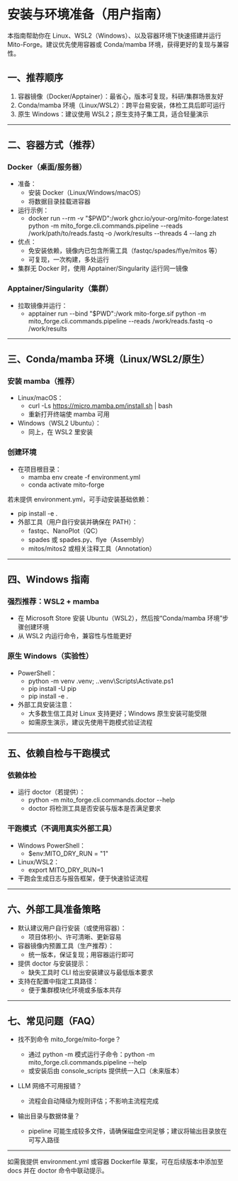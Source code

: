 # 安装与环境准备（用户指南）

本指南帮助你在 Linux、WSL2（Windows）、以及容器环境下快速搭建并运行 Mito-Forge。建议优先使用容器或 Conda/mamba 环境，获得更好的复现与兼容性。

## 一、推荐顺序

1. 容器镜像（Docker/Apptainer）：最省心，版本可复现，科研/集群场景友好
2. Conda/mamba 环境（Linux/WSL2）：跨平台易安装，体检工具后即可运行
3. 原生 Windows：建议使用 WSL2；原生支持子集工具，适合轻量演示

---

## 二、容器方式（推荐）

### Docker（桌面/服务器）
- 准备：
  - 安装 Docker（Linux/Windows/macOS）
  - 将数据目录挂载进容器
- 运行示例：
  - docker run --rm -v "$PWD":/work ghcr.io/your-org/mito-forge:latest \
    python -m mito_forge.cli.commands.pipeline --reads /work/path/to/reads.fastq -o /work/results --threads 4 --lang zh
- 优点：
  - 免安装依赖，镜像内已包含所需工具（fastqc/spades/flye/mitos 等）
  - 可复现，一次构建，多处运行
- 集群无 Docker 时，使用 Apptainer/Singularity 运行同一镜像

### Apptainer/Singularity（集群）
- 拉取镜像并运行：
  - apptainer run --bind "$PWD":/work mito-forge.sif python -m mito_forge.cli.commands.pipeline --reads /work/reads.fastq -o /work/results

---

## 三、Conda/mamba 环境（Linux/WSL2/原生）

### 安装 mamba（推荐）
- Linux/macOS：
  - curl -Ls https://micro.mamba.pm/install.sh | bash
  - 重新打开终端使 mamba 可用
- Windows（WSL2 Ubuntu）：
  - 同上，在 WSL2 里安装

### 创建环境
- 在项目根目录：
  - mamba env create -f environment.yml
  - conda activate mito-forge

若未提供 environment.yml，可手动安装基础依赖：
- pip install -e .
- 外部工具（用户自行安装并确保在 PATH）：
  - fastqc、NanoPlot（QC）
  - spades 或 spades.py、flye（Assembly）
  - mitos/mitos2 或相关注释工具（Annotation）

---

## 四、Windows 指南

### 强烈推荐：WSL2 + mamba
- 在 Microsoft Store 安装 Ubuntu（WSL2），然后按“Conda/mamba 环境”步骤创建环境
- 从 WSL2 内运行命令，兼容性与性能更好

### 原生 Windows（实验性）
- PowerShell：
  - python -m venv .venv; .\.venv\Scripts\Activate.ps1
  - pip install -U pip
  - pip install -e .
- 外部工具安装注意：
  - 大多数生信工具对 Linux 支持更好；Windows 原生安装可能受限
  - 如需原生演示，建议先使用干跑模式验证流程

---

## 五、依赖自检与干跑模式

### 依赖体检
- 运行 doctor（若提供）：
  - python -m mito_forge.cli.commands.doctor --help
  - doctor 将检测工具是否安装与版本是否满足要求

### 干跑模式（不调用真实外部工具）
- Windows PowerShell：
  - $env:MITO_DRY_RUN = "1"
- Linux/WSL2：
  - export MITO_DRY_RUN=1
- 干跑会生成日志与报告框架，便于快速验证流程

---

## 六、外部工具准备策略

- 默认建议用户自行安装（或使用容器）：
  - 项目体积小、许可清晰、更新容易
- 容器镜像内预置工具（生产推荐）：
  - 统一版本，保证复现；用容器运行即可
- 提供 doctor 与安装提示：
  - 缺失工具时 CLI 给出安装建议与最低版本要求
- 支持在配置中指定工具路径：
  - 便于集群模块化环境或多版本共存

---

## 七、常见问题（FAQ）

- 找不到命令 mito_forge/mito-forge？
  - 通过 python -m 模式运行子命令：python -m mito_forge.cli.commands.pipeline --help
  - 或安装后由 console_scripts 提供统一入口（未来版本）

- LLM 网络不可用报错？
  - 流程会自动降级为规则评估；不影响主流程完成

- 输出目录与数据体量？
  - pipeline 可能生成较多文件，请确保磁盘空间足够；建议将输出目录放在可写入路径

---

如需我提供 environment.yml 或容器 Dockerfile 草案，可在后续版本中添加至 docs 并在 doctor 命令中联动提示。